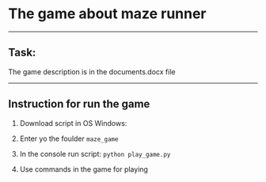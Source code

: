 # The game about maze runner
---
## Task:
	
The game description is in the documents.docx file

---
## Instruction for run the game

1. Download script in OS Windows: 

2. Enter yo the foulder `maze_game`

3. In the console run script: `python play_game.py`

4. Use commands in the game for playing
